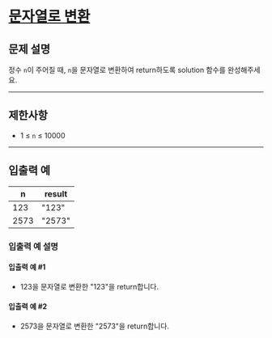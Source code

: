 # [문자열로 변환](https://school.programmers.co.kr/learn/courses/30/lessons/181845)

## 문제 설명

정수 `n`이 주어질 때, `n`을 문자열로 변환하여 return하도록 solution 함수를 완성해주세요.

---

## 제한사항

- 1 ≤ `n` ≤ 10000

---

## 입출력 예

| n    | result |
| ---- | ------ |
| 123  | "123"  |
| 2573 | "2573" |

### 입출력 예 설명

#### 입출력 예 #1

- 123을 문자열로 변환한 "123"을 return합니다.

#### 입출력 예 #2

- 2573을 문자열로 변환한 "2573"을 return합니다.
